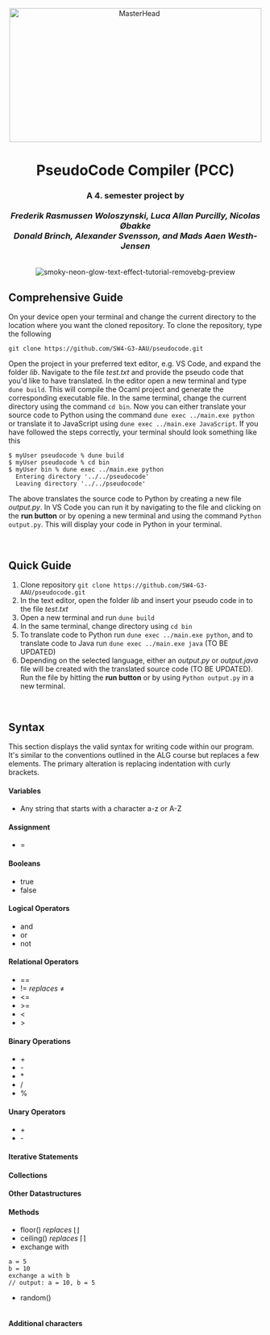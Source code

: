 <p align="center">
  <img src="https://blog.campaignmaster.co.uk/wp-content/uploads/2019/05/giphy.gif" alt="MasterHead" width="500" height="266">
</p>

<h1 align="center">PseudoCode Compiler (PCC)</h1>

<h3 align="center">A 4. semester project by 
<br> <br>
<i>Frederik Rasmussen Woloszynski, Luca Allan Purcilly, Nicolas Øbakke <br>
Donald Brinch, Alexander Svensson, and Mads Aaen Westh-Jensen</i> </h3>
<br>

<div align="center">
  <img src="https://github.com/SW4-G3-AAU/pseudocode/assets/116066516/5a8369b8-9147-4616-b675-ec9b289f0e4c" alt="smoky-neon-glow-text-effect-tutorial-removebg-preview" style="max-width: 100%;">
</div>

## Comprehensive Guide
On your device open your terminal and change the current directory to the location where you want the cloned repository. To clone the repository, type the following
```
git clone https://github.com/SW4-G3-AAU/pseudocode.git
```
Open the project in your preferred text editor, e.g. VS Code, and expand the folder *lib*. Navigate to the file *test.txt* and provide the pseudo code that you'd like to have translated. In the editor open a new terminal and type `dune build`. This will compile the Ocaml project and generate the corresponding executable file. In the same terminal, change the current directory using the command `cd bin`. Now you can either translate your source code to Python using the command `dune exec ../main.exe python` or translate it to JavaScript using `dune exec ../main.exe JavaScript`. If you have followed the steps correctly, your terminal should look something like this

```
$ myUser pseudocode % dune build
$ myUser pseudocode % cd bin
$ myUser bin % dune exec ../main.exe python
  Entering directory '../../pseudocode'
  Leaving directory '../../pseudocode'
```
The above translates the source code to Python by creating a new file *output.py*. In VS Code you can run it by navigating to the file and clicking on the **run button** or by opening a new terminal and using the command `Python output.py`. This will display your code in Python in your terminal.

<br>

## Quick Guide
1. Clone repository `git clone https://github.com/SW4-G3-AAU/pseudocode.git`
2. In the text editor, open the folder *lib* and insert your pseudo code in to the file *test.txt*
3. Open a new terminal and run `dune build`
4. In the same terminal, change directory using `cd bin`
5. To translate code to Python run `dune exec ../main.exe python`, and to translate code to Java run `dune exec ../main.exe java` (TO BE UPDATED)
7. Depending on the selected language, either an *output.py* or *output.java* file will be created with the translated source code (TO BE UPDATED). Run the file by hitting the **run button** or by using `Python output.py` in a new terminal.

<br>

## Syntax
This section displays the valid syntax for writing code within our program. It's similar to the conventions outlined in the ALG course but replaces a few elements. The primary alteration is replacing indentation with curly brackets.

#### Variables
- Any string that starts with a character a-z or A-Z

#### Assignment
- =

#### Booleans
- true
- false

#### Logical Operators
- and
- or
- not

#### Relational Operators
- ==
- != *replaces* ≠
- \<=
- \>=
- &lt;
- &gt;

#### Binary Operations
- \+
- \-
- \*
- /
- %

#### Unary Operators
- \+
- \-

<h4>Iterative Statements</h4>
<ul>
  <!-- Insert iterative statements here -->
</ul>

<h4>Collections</h4>
<ul>
  <!-- Insert collections here -->
</ul>

<h4>Other Datastructures</h4>
<ul>
  <!-- Insert other datastructures here -->
</ul>

#### Methods
- floor() *replaces* ⌊⌋
- ceiling() *replaces* ⌈⌉
- exchange with
```
a = 5
b = 10
exchange a with b
// output: a = 10, b = 5
```
- random()
```

```

<h4>Additional characters</h4>
<ul>
  <!-- Insert additional characters here -->
</ul>
